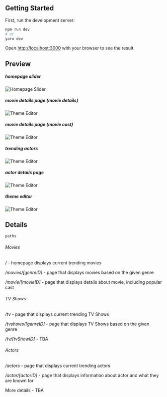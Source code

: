 ## Getting Started

First, run the development server:

```bash
npm run dev
# or
yarn dev
```

Open [http://localhost:3000](http://localhost:3000) with your browser to see the result.


## Preview

##### homepage slider
![Homepage Slider](https://i.imgur.com/rYVZOn8.gif)

##### movie details page (movie details)
![Theme Editor](https://i.imgur.com/hXYcvI9.png)

##### movie details page (movie cast)
![Theme Editor](https://i.imgur.com/MhmrLOS.png)

##### trending actors
![Theme Editor](https://i.imgur.com/74K3pHm.png)

##### actor details page
![Theme Editor](https://i.imgur.com/6oeyiCW.png)

##### theme editor
![Theme Editor](https://i.imgur.com/kTmLds9.gif)


## Details

`paths`
###### Movies
*/* - homepage displays current trending movies

*/movies/[genreID]* - page that displays movies based on the given genre

*/movie/[movieID]* - page that displays details about movie, including popular cast

###### TV Shows
*/tv* - page that displays current trending TV Shows

*/tvshows/[genreID]* - page that displays TV Shows based on the given genre

*/tv/[tvShowID]* - TBA

###### Actors
*/actors* - page that displays current trending actors

*/actor/[actorID]* - page that displays information about actor and what they are known for

More details - TBA